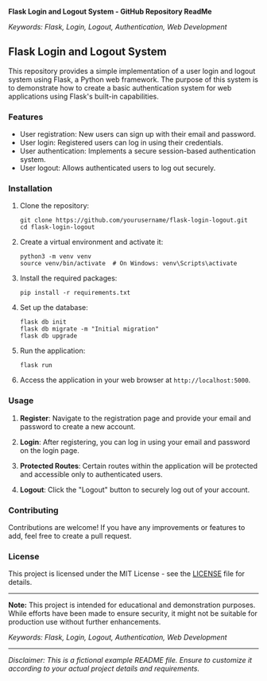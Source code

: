 **Flask Login and Logout System - GitHub Repository ReadMe**

*Keywords: Flask, Login, Logout, Authentication, Web Development*

## Flask Login and Logout System

This repository provides a simple implementation of a user login and logout system using Flask, a Python web framework. The purpose of this system is to demonstrate how to create a basic authentication system for web applications using Flask's built-in capabilities.

### Features

- User registration: New users can sign up with their email and password.
- User login: Registered users can log in using their credentials.
- User authentication: Implements a secure session-based authentication system.
- User logout: Allows authenticated users to log out securely.

### Installation

1. Clone the repository:

   ```
   git clone https://github.com/yourusername/flask-login-logout.git
   cd flask-login-logout
   ```

2. Create a virtual environment and activate it:

   ```
   python3 -m venv venv
   source venv/bin/activate  # On Windows: venv\Scripts\activate
   ```

3. Install the required packages:

   ```
   pip install -r requirements.txt
   ```

4. Set up the database:

   ```
   flask db init
   flask db migrate -m "Initial migration"
   flask db upgrade
   ```

5. Run the application:

   ```
   flask run
   ```

6. Access the application in your web browser at `http://localhost:5000`.

### Usage

1. **Register**: Navigate to the registration page and provide your email and password to create a new account.

2. **Login**: After registering, you can log in using your email and password on the login page.

3. **Protected Routes**: Certain routes within the application will be protected and accessible only to authenticated users.

4. **Logout**: Click the "Logout" button to securely log out of your account.

### Contributing

Contributions are welcome! If you have any improvements or features to add, feel free to create a pull request.

### License

This project is licensed under the MIT License - see the [LICENSE](LICENSE) file for details.

---

**Note:** This project is intended for educational and demonstration purposes. While efforts have been made to ensure security, it might not be suitable for production use without further enhancements.

*Keywords: Flask, Login, Logout, Authentication, Web Development*

---

*Disclaimer: This is a fictional example README file. Ensure to customize it according to your actual project details and requirements.*

